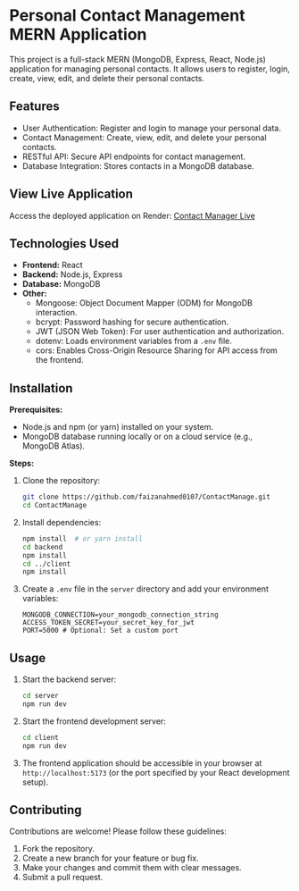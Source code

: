 # Personal Contact Management MERN Application

This project is a full-stack MERN (MongoDB, Express, React, Node.js) application for managing personal contacts. It allows users to register, login, create, view, edit, and delete their personal contacts.

## Features

*   User Authentication: Register and login to manage your personal data.
*   Contact Management: Create, view, edit, and delete your personal contacts.
*   RESTful API: Secure API endpoints for contact management.
*   Database Integration: Stores contacts in a MongoDB database.

## View Live Application

Access the deployed application on Render: [Contact Manager Live](https://contactmanage-1.onrender.com)

## Technologies Used

*   **Frontend:** React
*   **Backend:** Node.js, Express
*   **Database:** MongoDB
*   **Other:**
    *   Mongoose: Object Document Mapper (ODM) for MongoDB interaction.
    *   bcrypt: Password hashing for secure authentication.
    *   JWT (JSON Web Token): For user authentication and authorization.
    *   dotenv: Loads environment variables from a `.env` file.
    *   cors: Enables Cross-Origin Resource Sharing for API access from the frontend.

## Installation

**Prerequisites:**

*   Node.js and npm (or yarn) installed on your system.
*   MongoDB database running locally or on a cloud service (e.g., MongoDB Atlas).

**Steps:**

1.  Clone the repository:

    ```bash
    git clone https://github.com/faizanahmed0107/ContactManage.git
    cd ContactManage
    ```

2.  Install dependencies:

    ```bash
    npm install  # or yarn install
    cd backend
    npm install
    cd ../client
    npm install
    ```

3.  Create a `.env` file in the `server` directory and add your environment variables:

    ```
    MONGODB_CONNECTION=your_mongodb_connection_string
    ACCESS_TOKEN_SECRET=your_secret_key_for_jwt
    PORT=5000 # Optional: Set a custom port
    ```

## Usage

1.  Start the backend server:

    ```bash
    cd server
    npm run dev
    ```

2.  Start the frontend development server:

    ```bash
    cd client
    npm run dev
    ```

3.  The frontend application should be accessible in your browser at `http://localhost:5173` (or the port specified by your React development setup).

## Contributing

Contributions are welcome! Please follow these guidelines:

1.  Fork the repository.
2.  Create a new branch for your feature or bug fix.
3.  Make your changes and commit them with clear messages.
4.  Submit a pull request.
